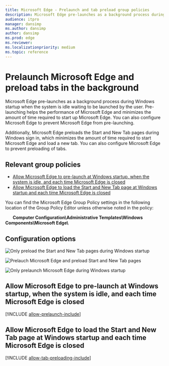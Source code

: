 ```yaml
---
title: Microsoft Edge - Prelaunch and tab preload group policies
description: Microsoft Edge pre-launches as a background process during Windows startup when the system is idle waiting to be launched by the user.  Pre-launching helps the performance of Microsoft Edge and minimizes the amount of time required to start up Microsoft Edge.
audience: itpro
manager: dansimp
ms.author: dansimp
author: dansimp
ms.prod: edge
ms.reviewer: 
ms.localizationpriority: medium
ms.topic: reference
---
```


# Prelaunch Microsoft Edge and preload tabs in the background 

Microsoft Edge pre-launches as a background process during Windows startup when the system is idle waiting to be launched by the user.  Pre-launching helps the performance of Microsoft Edge and minimizes the amount of time required to start up Microsoft Edge. You can also configure Microsoft Edge to prevent Microsoft Edge from pre-launching.  

Additionally, Microsoft Edge preloads the Start and New Tab pages during Windows sign in, which minimizes the amount of time required to start Microsoft Edge and load a new tab.  You can also configure Microsoft Edge to prevent preloading of tabs. 


## Relevant group policies

- [Allow Microsoft Edge to pre-launch at Windows startup, when the system is idle, and each time Microsoft Edge is closed](#allow-microsoft-edge-to-pre-launch-at-windows-startup-when-the-system-is-idle-and-each-time-microsoft-edge-is-closed)
- [Allow Microsoft Edge to load the Start and New Tab page at Windows startup and each time Microsoft Edge is closed](#allow-microsoft-edge-to-load-the-start-and-new-tab-page-at-windows-startup-and-each-time-microsoft-edge-is-closed)

You can find the Microsoft Edge Group Policy settings in the following location of the Group Policy Editor unless otherwise noted in the policy:

&nbsp;&nbsp;&nbsp;&nbsp;&nbsp;&nbsp;**Computer Configuration\\Administrative Templates\\Windows Components\\Microsoft Edge\\**

## Configuration options

![Only preload the Start and New Tab pages during Windows startup](../images/preload-tabs-only-sm.png)

![Prelauch Microsoft Edge and preload Start and New Tab pages](../images/prelaunch-edge-and-preload-tabs-sm.png)

![Only prelaunch Microsoft Edge during Windows startup](../images/prelaunch-edge-only-sm.png)



## Allow Microsoft Edge to pre-launch at Windows startup, when the system is idle, and each time Microsoft Edge is closed
[!INCLUDE [allow-prelaunch-include](../includes/allow-prelaunch-include.md)]

## Allow Microsoft Edge to load the Start and New Tab page at Windows startup and each time Microsoft Edge is closed
[!INCLUDE [allow-tab-preloading-include](../includes/allow-tab-preloading-include.md)]
